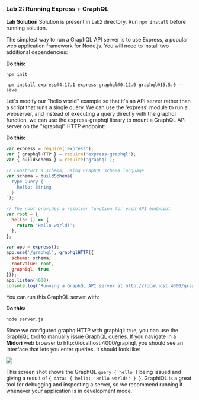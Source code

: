 ﻿### Lab 2:  Running Express + GraphQL

**Lab Solution** Solution is present in `Lab2` directory. Run `npm install` before running solution.

The simplest way to run a GraphQL API server is to use Express, a popular web application framework for Node.js. You will need to install two additional dependencies:

**Do this:**

```
npm init

npm install express@4.17.1 express-graphql@0.12.0 graphql@15.5.0 --save
```

Let's modify our "hello world" example so that it's an API server rather than a script that runs a single query. We can use the 'express' module to run a webserver, and instead of executing a query directly with the graphql function, we can use the express-graphql library to mount a GraphQL API server on the "/graphql" HTTP endpoint:

**Do this:**

```javascript
var express = require('express');
var { graphqlHTTP } = require('express-graphql');
var { buildSchema } = require('graphql');

// Construct a schema, using GraphQL schema language
var schema = buildSchema(`
  type Query {
    hello: String
  }
`);

// The root provides a resolver function for each API endpoint
var root = {
  hello: () => {
    return 'Hello world!';
  },
};

var app = express();
app.use('/graphql', graphqlHTTP({
  schema: schema,
  rootValue: root,
  graphiql: true,
}));
app.listen(4000);
console.log('Running a GraphQL API server at http://localhost:4000/graphql');
```

You can run this GraphQL server with:

**Do this:**

`node server.js`

Since we configured graphqlHTTP with graphiql: true, you can use the GraphiQL tool to manually issue GraphQL queries. If you navigate in a **Midori** web browser to http://localhost:4000/graphql, you should see an interface that lets you enter queries. It should look like:

![](./images/901b54ad-82f6-45ae-9e63-ca4891502784.001.png)

This screen shot shows the GraphQL `query { hello }` being issued and giving a result of `{ data: { hello: 'Hello world!' } }`. GraphiQL is a great tool for debugging and inspecting a server, so we recommend running it whenever your application is in development mode.

